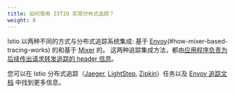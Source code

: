 ```yaml
---
title: 如何使用 ISTIO 实现分布式追踪？
weight: 0
---
```


Istio 以两种不同的方式与分布式追踪系统集成: 基于 [Envoy](#how-envoy-based-tracing-works)(#how-mixer-based-tracing-works) 的和基于 [Mixer](#how-mixer-based-tracing-works) 的。 这两种追踪集成方法，都由[应用程序负责为后续传出请求转发追踪的 header 信息](#istio-copy-headers)。

您可以在 Istio 分布式追踪（[Jaeger](/docs/tasks/observability/distributed-tracing/jaeger/), [LightStep](/docs/tasks/observability/distributed-tracing/lightstep/), [Zipkin](/docs/tasks/observability/distributed-tracing/zipkin/)）任务以及 [Envoy 追踪文档](https://www.envoyproxy.io/docs/envoy/latest/intro/arch_overview/observability/tracing) 中找到更多信息。
